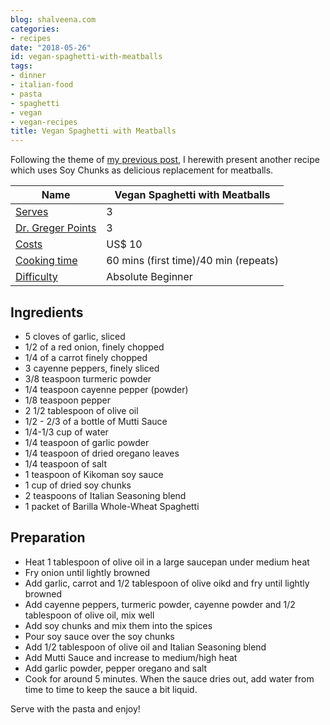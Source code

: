 ```yaml
---
blog: shalveena.com
categories:
- recipes
date: "2018-05-26"
id: vegan-spaghetti-with-meatballs
tags:
- dinner
- italian-food
- pasta
- spaghetti
- vegan
- vegan-recipes
title: Vegan Spaghetti with Meatballs
---
```


Following the theme of [my previous post](http://shalveena.com/2018/04/08/vegan-meatball-soup/), I herewith present another recipe which uses Soy Chunks as delicious replacement for meatballs.

| Name | Vegan Spaghetti with Meatballs |
| --- | --- |
| [Serves](https://shalveena.com/serving-sizes/) | 3 |
| [Dr. Greger Points](https://shalveena.com/dr-greger-points/) | 3 |
| [Costs](https://shalveena.com/costs/) | US$ 10 |
| [Cooking time](https://shalveena.com/cooking-times/) | 60 mins (first time)/40 min (repeats) |
| [Difficulty](https://shalveena.com/difficulty-levels/) | Absolute Beginner |

## Ingredients

- 5 cloves of garlic, sliced
- 1/2 of a red onion, finely chopped
- 1/4 of a carrot finely chopped
- 3 cayenne peppers, finely sliced
- 3/8 teaspoon turmeric powder
- 1/4 teaspoon cayenne pepper (powder)
- 1/8 teaspoon pepper
- 2 1/2 tablespoon of olive oil
- 1/2 - 2/3 of a bottle of Mutti Sauce
- 1/4-1/3 cup of water
- 1/4 teaspoon of garlic powder
- 1/4 teaspoon of dried oregano leaves
- 1/4 teaspoon of salt
- 1 teaspoon of Kikoman soy sauce
- 1 cup of dried soy chunks
- 2 teaspoons of Italian Seasoning blend
- 1 packet of Barilla Whole-Wheat Spaghetti

## Preparation

- Heat 1 tablespoon of olive oil in a large saucepan under medium heat
- Fry onion until lightly browned
- Add garlic, carrot and 1/2 tablespoon of olive oikd and fry until lightly browned
- Add cayenne peppers, turmeric powder, cayenne powder and 1/2 tablespoon of olive oil, mix well
- Add soy chunks and mix them into the spices
- Pour soy sauce over the soy chunks
- Add 1/2 tablespoon of olive oil and Italian Seasoning blend
- Add Mutti Sauce and increase to medium/high heat
- Add garlic powder, pepper oregano and salt
- Cook for around 5 minutes. When the sauce dries out, add water from time to time to keep the sauce a bit liquid.

Serve with the pasta and enjoy!
